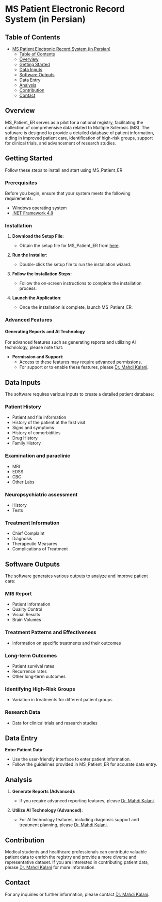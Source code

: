 # MS Patient Electronic Record System (in Persian)

## Table of Contents

- [MS Patient Electronic Record System (in Persian)](#ms-patient-electronic-record-system-in-persian)
  - [Table of Contents](#table-of-contents)
  - [Overview](#overview)
  - [Getting Started](#getting-started)
  - [Data Inputs](#data-inputs)
  - [Software Outputs](#software-outputs)
  - [Data Entry](#data-entry)
  - [Analysis](#analysis)
  - [Contribution](#contribution)
  - [Contact](#contact)

## Overview

MS_Patient_ER serves as a pilot for a national registry, facilitating the collection of comprehensive data related to Multiple Sclerosis (MS). The software is designed to provide a detailed database of patient information, aiding in improved patient care, identification of high-risk groups, support for clinical trials, and advancement of research studies.

## Getting Started

Follow these steps to install and start using MS_Patient_ER:

### Prerequisites

Before you begin, ensure that your system meets the following requirements:

- Windows operating system
- [.NET Framework 4.8](https://dotnet.microsoft.com/en-us/download/dotnet-framework/net48)

### Installation

1. **Download the Setup File:**
   - Obtain the setup file for MS_Patient_ER from [here](#).

2. **Run the Installer:**
   - Double-click the setup file to run the installation wizard.

3. **Follow the Installation Steps:**
   - Follow the on-screen instructions to complete the installation process.

4. **Launch the Application:**
   - Once the installation is complete, launch MS_Patient_ER.

### Advanced Features

#### Generating Reports and AI Technology

For advanced features such as generating reports and utilizing AI technology, please note that:

- **Permission and Support:**
  - Access to these features may require advanced permissions.
  - For support or to enable these features, please [Dr. Mahdi Kalani](mailto:dr.mahdi.kalani@gmail.com).

## Data Inputs

The software requires various inputs to create a detailed patient database:

### Patient History

- Patient and file information
- History of the patient at the first visit
- Signs and symptoms
- History of comorbidities
- Drug History
- Family History

### Examination and paraclinic

- MRI
- EDSS
- CBC
- Other Labs

### Neuropsychiatric assessment

- History
- Tests

### Treatment Information

- Chief Complaint 
- Diagnosis
- Therapeutic Measures
- Complications of Treatment

## Software Outputs

The software generates various outputs to analyze and improve patient care:

### MRI Report

- Patient Information
- Quality Control
- Visual Results
- Brain Volumes

### Treatment Patterns and Effectiveness

- Information on specific treatments and their outcomes

### Long-term Outcomes

- Patient survival rates
- Recurrence rates
- Other long-term outcomes

### Identifying High-Risk Groups

- Variation in treatments for different patient groups

### Research Data

- Data for clinical trials and research studies

## Data Entry

**Enter Patient Data:**
   - Use the user-friendly interface to enter patient information.
   - Follow the guidelines provided in MS_Patient_ER for accurate data entry.

## Analysis

1. **Generate Reports (Advanced):**
   - If you require advanced reporting features, please [Dr. Mahdi Kalani](mailto:dr.mahdi.kalani@gmail.com).

2. **Utilize AI Technology (Advanced):**
   - For AI technology features, including diagnosis support and treatment planning, please [Dr. Mahdi Kalani](mailto:dr.mahdi.kalani@gmail.com).

## Contribution

Medical students and healthcare professionals can contribute valuable patient data to enrich the registry and provide a more diverse and representative dataset. If you are interested in contributing patient data, please [Dr. Mahdi Kalani](mailto:dr.mahdi.kalani@gmail.com) for more information.

## Contact

For any inquiries or further information, please contact [Dr. Mahdi Kalani](mailto:dr.mahdi.kalani@gmail.com).
